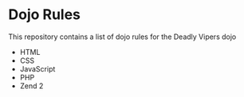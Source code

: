 Dojo Rules
==========

This repository contains a list of dojo rules for the Deadly Vipers dojo
* HTML
* CSS
* JavaScript
* PHP
* Zend 2
